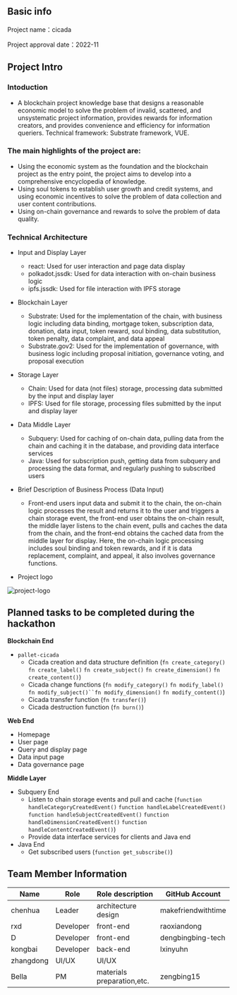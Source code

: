 ## Basic info

Project name：cicada

Project approval date：2022-11

## Project Intro

### Intoduction
- A blockchain project knowledge base that designs a reasonable economic model to solve the problem of invalid, scattered, and unsystematic project information, provides rewards for information creators, and provides convenience and efficiency for information queriers.
Technical framework: Substrate framework, VUE.

### The main highlights of the project are:

 * Using the economic system as the foundation and the blockchain project as the entry point, the project aims to develop into a comprehensive encyclopedia of knowledge.
 * Using soul tokens to establish user growth and credit systems, and using economic incentives to solve the problem of data collection and user content contributions.
 * Using on-chain governance and rewards to solve the problem of data quality.

### Technical Architecture

* Input and Display Layer

  * react: Used for user interaction and page data display
  * polkadot.jssdk: Used for data interaction with on-chain business logic
  * ipfs.jssdk: Used for file interaction with IPFS storage
* Blockchain Layer

  * Substrate: Used for the implementation of the chain, with business logic including data binding, mortgage token, subscription data, donation, data input, token reward, soul binding, data substitution, token penalty, data complaint, and data appeal
  * Substrate.gov2: Used for the implementation of governance, with business logic including proposal initiation, governance voting, and proposal execution
* Storage Layer

  * Chain: Used for data (not files) storage, processing data submitted by the input and display layer
  * IPFS: Used for file storage, processing files submitted by the input and display layer
* Data Middle Layer

  * Subquery: Used for caching of on-chain data, pulling data from the chain and caching it in the database, and providing data interface services
  * Java: Used for subscription push, getting data from subquery and processing the data format, and regularly pushing to subscribed users
* Brief Description of Business Process (Data Input)
  * Front-end users input data and submit it to the chain, the on-chain logic processes the result and returns it to the user and triggers a chain storage event, the front-end user obtains the on-chain result, the middle layer listens to the chain event, pulls and caches the data from the chain, and the front-end obtains the cached data from the middle layer for display. Here, the on-chain logic processing includes soul binding and token rewards, and if it is data replacement, complaint, and appeal, it also involves governance functions.

- Project logo

![project-logo](https://user-images.githubusercontent.com/40650475/206896925-6228d89f-31f2-4226-aa0b-82a29f71aa83.png)


## Planned tasks to be completed during the hackathon


**Blockchain End**

* `pallet-cicada`
  * Cicada creation and data structure definition (`fn create_category()` `fn create_label()` `fn create_subject()` `fn create_dimension()` `fn create_content()`)
  * Cicada change functions (`fn modify_category()` `fn modify_label()` `fn modify_subject()``fn modify_dimension()` `fn modify_content()`)
  * Cicada transfer function (`fn transfer()`)
  * Cicada destruction function (`fn burn()`)

**Web End**

 * Homepage
 * User page
 * Query and display page
 * Data input page
 * Data governance page

**Middle Layer**

* Subquery End
  * Listen to chain storage events and pull and cache (`function handleCategoryCreatedEvent()` `function handleLabelCreatedEvent()` `function handleSubjectCreatedEvent()` `function handleDimensionCreatedEvent()` `function handleContentCreatedEvent()`)
  * Provide data interface services for clients and Java end
* Java End
  * Get subscribed users (`function get_subscribe()`)


## Team Member Information

| Name | Role | Role description | GitHub Account 
|------|------|--------|--------|
| chenhua | Leader | architecture design |makefriendwithtime
| rxd | Developer | front-end |raoxiandong
| D | Developer | front-end |dengbingbing-tech
| kongbai | Developer | back-end |lxinyuhn
|zhangdong | UI/UX | UI/UX |
|Bella | PM | materials preparation,etc. |zengbing15
